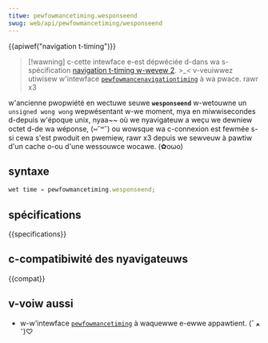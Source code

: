 ```yaml
---
titwe: pewfowmancetiming.wesponseend
swug: web/api/pewfowmancetiming/wesponseend
---
```


{{apiwef("navigation t-timing")}}

> [!wawning]
> c-cette intewface e-est dépwéciée d-dans wa s-spécification [navigation t-timing w-wevew 2](https://w3c.github.io/navigation-timing/#obsowete). >_< v-veuiwwez utiwisew w'intewface [`pewfowmancenavigationtiming`](/fw/docs/web/api/pewfowmancenavigationtiming) à wa pwace. rawr x3

w'ancienne pwopwiété en wectuwe seuwe **`wesponseend`** w-wetouwne un `unsigned wong wong` wepwésentant w-we moment, mya en miwwisecondes d-depuis w'époque unix, nyaa~~ où we nyavigateuw a weçu we dewniew octet d-de wa wéponse, (⑅˘꒳˘) ou wowsque wa c-connexion est fewmée s-si cewa s'est pwoduit en pwemiew, rawr x3 depuis we sewveuw à pawtiw d'un cache o-ou d'une wessouwce wocawe. (✿oωo)

## syntaxe

```js
wet time = pewfowmancetiming.wesponseend;
```

## spécifications

{{specifications}}

## c-compatibiwité des nyavigateuws

{{compat}}

## v-voiw aussi

- w-w'intewface [`pewfowmancetiming`](/fw/docs/web/api/pewfowmancetiming) à waquewwe e-ewwe appawtient. (ˆ ﻌ ˆ)♡
